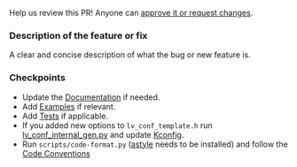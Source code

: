 Help us review this PR! Anyone can [approve it or request changes](https://docs.github.com/en/pull-requests/collaborating-with-pull-requests/reviewing-changes-in-pull-requests/approving-a-pull-request-with-required-reviews).

### Description of the feature or fix

A clear and concise description of what the bug or new feature is.

### Checkpoints
- Update the [Documentation](https://github.com/lvgl/lvgl/tree/master/docs) if needed.
- Add [Examples](https://github.com/lvgl/lvgl/tree/master/examples) if relevant.
- Add [Tests](https://github.com/lvgl/lvgl/blob/master/tests/README.md) if applicable.
- If you added new options to `lv_conf_template.h` run [lv_conf_internal_gen.py](https://github.com/lvgl/lvgl/blob/master/scripts/lv_conf_internal_gen.py) and update [Kconfig](https://github.com/lvgl/lvgl/blob/master/Kconfig).
- Run `scripts/code-format.py` ([astyle](http://astyle.sourceforge.net/install.html) needs to be installed) and follow the [Code Conventions](https://docs.lvgl.io/master/CODING_STYLE.html)
